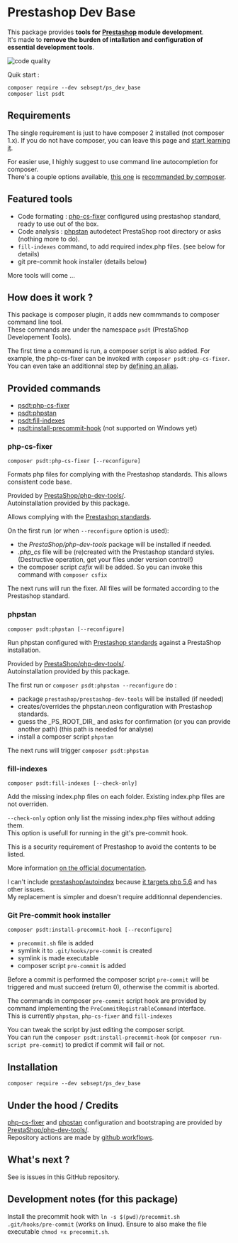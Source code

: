 # Prestashop Dev Base

This package provides **tools for [Prestashop](https://github.com/prestashop/prestashop) module development**.  
It's made to **remove the burden of intallation and configuration of essential development tools**. 

![code quality](https://github.com/SebSept/ps_dev_base/actions/workflows/phpstan_and_style.yml/badge.svg)

Quik start : 
```shell
composer require --dev sebsept/ps_dev_base
composer list psdt
```


## Requirements 

The single requirement is just to have composer 2 installed (not composer 1.x).
If you do not have composer, you can leave this page and [start learning it](https://getcomposer.org/).

For easier use, I highly suggest to use command line autocompletion for composer.  
There's a couple options available, [this one](https://github.com/bamarni/symfony-console-autocomplete) is [recommanded by composer](https://getcomposer.org/doc/03-cli.md#command-line-completion).

## Featured tools

- Code formating : [php-cs-fixer](https://github.com/FriendsOfPhp/PHP-CS-Fixer) configured using prestashop standard, ready to use out of the box.
- Code analysis : [phpstan](https://phpstan.org/) autodetect PrestaShop root directory or  asks (nothing more to do). 
- `fill-indexes` command, to add required index.php files. (see below for details)
- git pre-commit hook installer (details below)

More tools will come ...

## How does it work ?

This package is composer plugin, it adds new commmands to composer command line tool.  
These commands are under the namespace `psdt` (PrestaShop Developement Tools).

The first time a command is run, a composer script is also added.
For example, the php-cs-fixer can be invoked with `composer psdt:php-cs-fixer`.  
You can even take an additionnal step by [defining an alias](https://duckduckgo.com/?q=linux+alias&t=github&ia=web).

## Provided commands

* [psdt:php-cs-fixer](#fill-indexes)
* [psdt:phpstan](#phpstan)
* [psdt:fill-indexes](#fill-indexes)
* [psdt:install-precommit-hook](#git-pre-commit-hook-installer) (not supported on Windows yet)

### php-cs-fixer

`composer psdt:php-cs-fixer [--reconfigure]`

Formats php files for complying with the Prestashop standards.
This allows consistent code base.

Provided by [PrestaShop/php-dev-tools/](https://github.com/PrestaShop/php-dev-tools/).  
Autoinstallation provided by this package.

Allows complying with the [Prestashop standards](https://devdocs.prestashop.com/1.7/development/coding-standards/).

On the first run (or when `--reconfigure` option is used):
* the _PrestaShop/php-dev-tools_ package will be installed if needed.
* _.php_cs_ file will be (re)created with the Prestashop standard styles. (Destructive operation, get your files under version control!)
* the composer script _csfix_ will be added. So you can invoke this command with `composer csfix`

The next runs will run the fixer. All files will be formated according to the Prestashop standard.

### phpstan

`composer psdt:phpstan [--reconfigure]`

Run phpstan configured with  [Prestashop standards](https://devdocs.prestashop.com/1.7/development/coding-standards/) against a PrestaShop installation.

Provided by [PrestaShop/php-dev-tools/](https://github.com/PrestaShop/php-dev-tools/).  
Autoinstallation provided by this package.

The first run or `composer psdt:phpstan --reconfigure` do : 
  - package `prestashop/prestashop-dev-tools` will be installed (if needed)
  - creates/overrides the phpstan.neon configuration with Prestashop standards.
  - guess the \_PS_ROOT_DIR_ and asks for confirmation (or you can provide another path) (this path is needed for analyse)
  - install a composer script `phpstan`

The next runs will trigger `composer psdt:phpstan`

### fill-indexes

`composer psdt:fill-indexes [--check-only]`

Add the missing index.php files on each folder.
Existing index.php files are not overriden.

`--check-only` option only list the missing index.php files without adding them.  
This option is usefull for running in the git's pre-commit hook.

This is a security requirement of Prestashop to avoid the contents to be listed.

More information [on the official documentation](https://devdocs.prestashop.com/1.7/modules/sell/techvalidation-checklist/#a-file-indexphp-exists-in-each-folder).

I can't include [prestashop/autoindex](https://github.com/PrestaShopCorp/autoindex) because [it targets php 5.6](https://github.com/PrestaShopCorp/autoindex/blob/92e10242f94a99163dece280f6bd7b7c2b79c158/composer.json#L23) and has other issues.  
My replacement is simpler and doesn't require additionnal dependencies.

### Git Pre-commit hook installer

`composer psdt:install-precommit-hook [--reconfigure]`

- `precommit.sh` file is added
- symlink it to `.git/hooks/pre-commit` is created
- symlink is made executable
- composer script `pre-commit` is added

Before a commit is performed the composer script `pre-commit` will be triggered and must succeed (return 0), otherwise the commit is aborted.

The commands in composer `pre-commit` script hook are provided by command implementing the `PreCommitRegistrableCommand` interface.  
This is currently `phpstan`, `php-cs-fixer` and `fill-indexes`

You can tweak the script by just editing the composer script.  
You can run the `composer psdt:install-precommit-hook` (or `composer run-script pre-commit`) to predict if commit will fail or not. 

## Installation

`composer require --dev sebsept/ps_dev_base`

## Under the hood / Credits

[php-cs-fixer](https://github.com/FriendsOfPhp/PHP-CS-Fixer) and [phpstan](https://phpstan.org/) configuration and bootstraping are provided by [PrestaShop/php-dev-tools/](https://github.com/PrestaShop/php-dev-tools/).  
Repository actions are made by [github workflows](https://docs.github.com/en/free-pro-team@latest/actions).

## What's next ?

See is issues in this GitHub repository.

## Development notes (for this package)

Install the precommit hook with `ln -s $(pwd)/precommit.sh .git/hooks/pre-commit` (works on linux).
Ensure to also make the file executable `chmod +x precommit.sh`.
